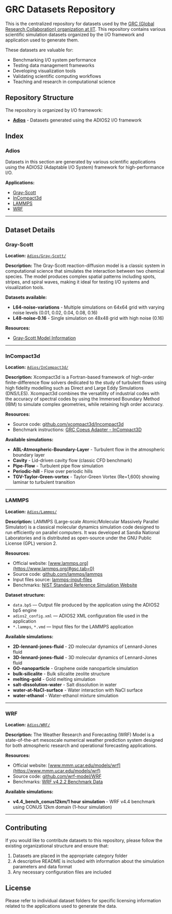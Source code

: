 # GRC Datasets Repository

This is the centralized repository for datasets used by the [GRC (Global Research Collaboration) organization at IIT](https://grc.iit.edu/). This repository contains various scientific simulation datasets organized by the I/O framework and application used to generate them.

These datasets are valuable for:
- Benchmarking I/O system performance
- Testing data management frameworks
- Developing visualization tools
- Validating scientific computing workflows
- Teaching and research in computational science

## Repository Structure

The repository is organized by I/O framework:

- **[Adios](#adios)** - Datasets generated using the ADIOS2 I/O framework

## Index

### Adios

Datasets in this section are generated by various scientific applications using the ADIOS2 (Adaptable I/O System) framework for high-performance I/O.

**Applications:**
- [Gray-Scott](#gray-scott)
- [InCompact3d](#incompact3d)
- [LAMMPS](#lammps)
- [WRF](#wrf)

---

## Dataset Details

### Gray-Scott

**Location:** [`Adios/Gray-Scott/`](Adios/Gray-Scott/)

**Description:** The Gray-Scott reaction-diffusion model is a classic system in computational science that simulates the interaction between two chemical species. The model produces complex spatial patterns including spots, stripes, and spiral waves, making it ideal for testing I/O systems and visualization tools.

**Datasets available:**
- **L64-noise-variations** - Multiple simulations on 64x64 grid with varying noise levels (0.01, 0.02, 0.04, 0.08, 0.16)
- **L48-noise-0.16** - Single simulation on 48x48 grid with high noise (0.16)

**Resources:**
- [Gray-Scott Model Information](https://groups.csail.mit.edu/mac/projects/amorphous/GrayScott/)

---

### InCompact3d

**Location:** [`Adios/InCompact3d/`](Adios/InCompact3d/)

**Description:** Xcompact3d is a Fortran-based framework of high-order finite-difference flow solvers dedicated to the study of turbulent flows using high fidelity modelling such as Direct and Large Eddy Simulations (DNS/LES). Xcompact3d combines the versatility of industrial codes with the accuracy of spectral codes by using the Immersed Boundary Method (IBM) to simulate complex geometries, while retaining high order accuracy.

**Resources:**
- Source code: [github.com/xcompact3d/Incompact3d](https://github.com/xcompact3d/Incompact3d/tree/master)
- Benchmark instructions: [GRC Coeus Adapter - InCompact3D](https://github.com/grc-iit/coeus-adapter/tree/master/test/jarvis/jarvis_coeus/jarvis_coeus/InCompact3D)

**Available simulations:**
- **ABL-Atmospheric-Boundary-Layer** - Turbulent flow in the atmospheric boundary layer
- **Cavity** - Lid-driven cavity flow (classic CFD benchmark)
- **Pipe-Flow** - Turbulent pipe flow simulation
- **Periodic-hill** - Flow over periodic hills
- **TGV-Taylor-Green-vortex** - Taylor-Green Vortex (Re=1,600) showing laminar to turbulent transition

---

### LAMMPS

**Location:** [`Adios/Lammps/`](Adios/Lammps/)

**Description:** LAMMPS (Large-scale Atomic/Molecular Massively Parallel Simulator) is a classical molecular dynamics simulation code designed to run efficiently on parallel computers. It was developed at Sandia National Laboratories and is distributed as open-source under the GNU Public License (GPL) version 2.

**Resources:**
- Official website: [www.lammps.org](https://www.lammps.org/#gsc.tab=0)
- Source code: [github.com/lammps/lammps](https://github.com/lammps/lammps)
- Input files source: [lammps-input-files](https://github.com/simongravelle/lammps-input-files)
- Benchmarks: [NIST Standard Reference Simulation Website](https://www.nist.gov/programs-projects/nist-standard-reference-simulation-website)

**Dataset structure:**
- `data.bp5` — Output file produced by the application using the ADIOS2 bp5 engine
- `adios2_config.xml` — ADIOS2 XML configuration file used in the application
- `*.lammps`, `*.vmd` — Input files for the LAMMPS application

**Available simulations:**
- **2D-lennard-jones-fluid** - 2D molecular dynamics of Lennard-Jones fluid
- **3D-lennard-jones-fluid** - 3D molecular dynamics of Lennard-Jones fluid
- **GO-nanoparticle** - Graphene oxide nanoparticle simulation
- **bulk-silicalite** - Bulk silicalite zeolite structure
- **melting-gold** - Gold melting simulation
- **salt-dissolution-water** - Salt dissolution in water
- **water-at-NaCl-surface** - Water interaction with NaCl surface
- **water-ethanol** - Water-ethanol mixture simulation

---

### WRF

**Location:** [`Adios/WRF/`](Adios/WRF/)

**Description:** The Weather Research and Forecasting (WRF) Model is a state-of-the-art mesoscale numerical weather prediction system designed for both atmospheric research and operational forecasting applications.

**Resources:**
- Official website: [www.mmm.ucar.edu/models/wrf](https://www.mmm.ucar.edu/models/wrf)
- Source code: [github.com/wrf-model/WRF](https://github.com/wrf-model/WRF)
- Benchmarks: [WRF v4.2.2 Benchmark Data](https://www2.mmm.ucar.edu/wrf/users/benchmark/benchdata_v422.html)

**Available simulations:**
- **v4.4_bench_conus12km/1 hour simulation** - WRF v4.4 benchmark using CONUS 12km domain (1-hour simulation)

---

## Contributing

If you would like to contribute datasets to this repository, please follow the existing organizational structure and ensure that:
1. Datasets are placed in the appropriate category folder
2. A descriptive README is included with information about the simulation parameters and data format
3. Any necessary configuration files are included

## License

Please refer to individual dataset folders for specific licensing information related to the applications used to generate the data.
